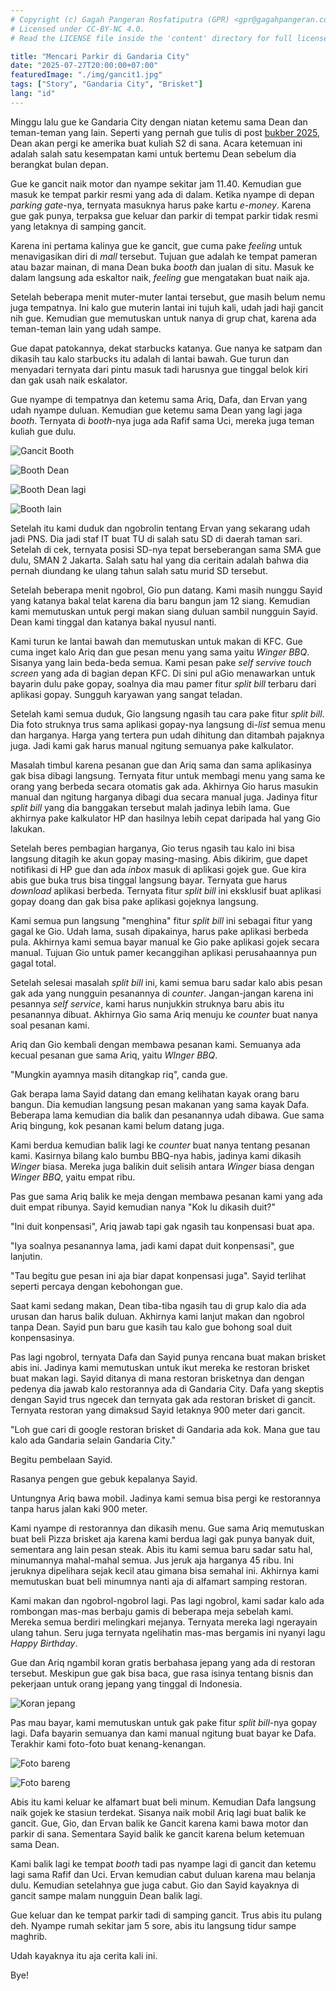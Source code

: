 ```yaml
---
# Copyright (c) Gagah Pangeran Rosfatiputra (GPR) <gpr@gagahpangeran.com>.
# Licensed under CC-BY-NC 4.0.
# Read the LICENSE file inside the 'content' directory for full license text.

title: "Mencari Parkir di Gandaria City"
date: "2025-07-27T20:00:00+07:00"
featuredImage: "./img/gancit1.jpg"
tags: ["Story", "Gandaria City", "Brisket"]
lang: "id"
---
```


Minggu lalu gue ke Gandaria City dengan niatan ketemu sama Dean dan teman-teman
yang lain. Seperti yang pernah gue tulis di post [bukber 2025][bukber2025], Dean
akan pergi ke amerika buat kuliah S2 di sana. Acara ketemuan ini adalah salah
satu kesempatan kami untuk bertemu Dean sebelum dia berangkat bulan depan.

<!-- excerpt -->

Gue ke gancit naik motor dan nyampe sekitar jam 11.40. Kemudian gue masuk ke
tempat parkir resmi yang ada di dalam. Ketika nyampe di depan _parking
gate_-nya, ternyata masuknya harus pake kartu _e-money_. Karena gue gak punya,
terpaksa gue keluar dan parkir di tempat parkir tidak resmi yang letaknya di
samping gancit.

Karena ini pertama kalinya gue ke gancit, gue cuma pake _feeling_ untuk
menavigasikan diri di _mall_ tersebut. Tujuan gue adalah ke tempat pameran atau
bazar mainan, di mana Dean buka _booth_ dan jualan di situ. Masuk ke dalam
langsung ada eskaltor naik, _feeling_ gue mengatakan buat naik aja.

Setelah beberapa menit muter-muter lantai tersebut, gue masih belum nemu juga
tempatnya. Ini kalo gue muterin lantai ini tujuh kali, udah jadi haji gancit nih
gue. Kemudian gue memutuskan untuk nanya di grup chat, karena ada teman-teman
lain yang udah sampe.

Gue dapat patokannya, dekat starbucks katanya. Gue nanya ke satpam dan dikasih
tau kalo starbucks itu adalah di lantai bawah. Gue turun dan menyadari ternyata
dari pintu masuk tadi harusnya gue tinggal belok kiri dan gak usah naik
eskalator.

Gue nyampe di tempatnya dan ketemu sama Ariq, Dafa, dan Ervan yang udah nyampe
duluan. Kemudian gue ketemu sama Dean yang lagi jaga _booth_. Ternyata di
_booth_-nya juga ada Rafif sama Uci, mereka juga teman kuliah gue dulu.

![Gancit Booth](./img/gancit2.jpg "Booth di Plaza Gancit")

![Booth Dean](./img/gancit3.jpg "Dean dan booth-nya yang menjual permainan kartu anak-anak")

![Booth Dean lagi](./img/gancit4.jpg "Ariq menanyakan kartu yang paling mahal")

![Booth lain](./img/gancit5.jpg "Booth lain di seberang booth-nya Dean")

Setelah itu kami duduk dan ngobrolin tentang Ervan yang sekarang udah jadi PNS.
Dia jadi staf IT buat TU di salah satu SD di daerah taman sari. Setelah di cek,
ternyata posisi SD-nya tepat berseberangan sama SMA gue dulu, SMAN 2 Jakarta.
Salah satu hal yang dia ceritain adalah bahwa dia pernah diundang ke ulang tahun
salah satu murid SD tersebut.

Setelah beberapa menit ngobrol, Gio pun datang. Kami masih nunggu Sayid yang
katanya bakal telat karena dia baru bangun jam 12 siang. Kemudian kami
memutuskan untuk pergi makan siang duluan sambil nungguin Sayid. Dean kami
tinggal dan katanya bakal nyusul nanti.

Kami turun ke lantai bawah dan memutuskan untuk makan di KFC. Gue cuma inget
kalo Ariq dan gue pesan menu yang sama yaitu _Winger BBQ_. Sisanya yang lain
beda-beda semua. Kami pesan pake _self servive touch screen_ yang ada di bagian
depan KFC. Di sini pul aGio menawarkan untuk bayarin dulu pake gopay, soalnya
dia mau pamer fitur _split bill_ terbaru dari aplikasi gopay. Sungguh karyawan
yang sangat teladan.

Setelah kami semua duduk, Gio langsung ngasih tau cara pake fitur _split bill_.
Dia foto struknya trus sama aplikasi gopay-nya langsung di-_list_ semua menu dan
harganya. Harga yang tertera pun udah dihitung dan ditambah pajaknya juga. Jadi
kami gak harus manual ngitung semuanya pake kalkulator.

Masalah timbul karena pesanan gue dan Ariq sama dan sama aplikasinya gak bisa
dibagi langsung. Ternyata fitur untuk membagi menu yang sama ke orang yang
berbeda secara otomatis gak ada. Akhirnya Gio harus masukin manual dan ngitung
harganya dibagi dua secara manual juga. Jadinya fitur _split bill_ yang dia
banggakan tersebut malah jadinya lebih lama. Gue akhirnya pake kalkulator HP dan
hasilnya lebih cepat daripada hal yang Gio lakukan.

Setelah beres pembagian harganya, Gio terus ngasih tau kalo ini bisa langsung
ditagih ke akun gopay masing-masing. Abis dikirim, gue dapet notifikasi di HP
gue dan ada _inbox_ masuk di aplikasi gojek gue. Gue kira abis gue buka trus
bisa tinggal langsung bayar. Ternyata gue harus _download_ aplikasi berbeda.
Ternyata fitur _split bill_ ini eksklusif buat aplikasi gopay doang dan gak bisa
pake aplikasi gojeknya langsung.

Kami semua pun langsung "menghina" fitur _split bill_ ini sebagai fitur yang
gagal ke Gio. Udah lama, susah dipakainya, harus pake aplikasi berbeda pula.
Akhirnya kami semua bayar manual ke Gio pake aplikasi gojek secara manual.
Tujuan Gio untuk pamer kecanggihan aplikasi perusahaannya pun gagal total.

Setelah selesai masalah _split bill_ ini, kami semua baru sadar kalo abis pesan
gak ada yang nungguin pesanannya di _counter_. Jangan-jangan karena ini pesannya
_self service_, kami harus nunjukkin struknya baru abis itu pesanannya dibuat.
Akhirnya Gio sama Ariq menuju ke _counter_ buat nanya soal pesanan kami.

Ariq dan Gio kembali dengan membawa pesanan kami. Semuanya ada kecual pesanan
gue sama Ariq, yaitu _WInger BBQ_.

"Mungkin ayamnya masih ditangkap riq", canda gue.

Gak berapa lama Sayid datang dan emang kelihatan kayak orang baru bangun. Dia
kemudian langsung pesan makanan yang sama kayak Dafa. Beberapa lama kemudian dia
balik dan pesanannya udah dibawa. Gue sama Ariq bingung, kok pesanan kami belum
datang juga.

Kami berdua kemudian balik lagi ke _counter_ buat nanya tentang pesanan kami.
Kasirnya bilang kalo bumbu BBQ-nya habis, jadinya kami dikasih _Winger_ biasa.
Mereka juga balikin duit selisih antara _Winger_ biasa dengan _Winger BBQ_,
yaitu empat ribu.

Pas gue sama Ariq balik ke meja dengan membawa pesanan kami yang ada duit empat
ribunya. Sayid kemudian nanya "Kok lu dikasih duit?"

"Ini duit konpensasi", Ariq jawab tapi gak ngasih tau konpensasi buat apa.

"Iya soalnya pesanannya lama, jadi kami dapat duit konpensasi", gue lanjutin.

"Tau begitu gue pesan ini aja biar dapat konpensasi juga". Sayid terlihat
seperti percaya dengan kebohongan gue.

Saat kami sedang makan, Dean tiba-tiba ngasih tau di grup kalo dia ada urusan
dan harus balik duluan. Akhirnya kami lanjut makan dan ngobrol tanpa Dean. Sayid
pun baru gue kasih tau kalo gue bohong soal duit konpensasinya.

Pas lagi ngobrol, ternyata Dafa dan Sayid punya rencana buat makan brisket abis
ini. Jadinya kami memutuskan untuk ikut mereka ke restoran brisket buat makan
lagi. Sayid ditanya di mana restoran brisketnya dan dengan pedenya dia jawab
kalo restorannya ada di Gandaria City. Dafa yang skeptis dengan Sayid trus
ngecek dan ternyata gak ada restoran brisket di gancit. Ternyata restoran yang
dimaksud Sayid letaknya 900 meter dari gancit.

"Loh gue cari di google restoran brisket di Gandaria ada kok. Mana gue tau kalo
ada Gandaria selain Gandaria City."

Begitu pembelaan Sayid.

Rasanya pengen gue gebuk kepalanya Sayid.

Untungnya Ariq bawa mobil. Jadinya kami semua bisa pergi ke restorannya tanpa
harus jalan kaki 900 meter.

Kami nyampe di restorannya dan dikasih menu. Gue sama Ariq memutuskan buat beli
Pizza brisket aja karena kami berdua lagi gak punya banyak duit, sementara ang
lain pesan steak. Abis itu kami semua baru sadar satu hal, minumannya
mahal-mahal semua. Jus jeruk aja harganya 45 ribu. Ini jeruknya dipelihara sejak
kecil atau gimana bisa semahal ini. Akhirnya kami memutuskan buat beli minumnya
nanti aja di alfamart samping restoran.

Kami makan dan ngobrol-ngobrol lagi. Pas lagi ngobrol, kami sadar kalo ada
rombongan mas-mas berbaju gamis di beberapa meja sebelah kami. Mereka semua
berdiri melingkari mejanya. Ternyata mereka lagi ngerayain ulang tahun. Seru
juga ternyata ngelihatin mas-mas bergamis ini nyanyi lagu _Happy Birthday_.

Gue dan Ariq ngambil koran gratis berbahasa jepang yang ada di restoran
tersebut. Meskipun gue gak bisa baca, gue rasa isinya tentang bisnis dan
pekerjaan untuk orang jepang yang tinggal di Indonesia.

![Koran jepang](./img/koran.jpg "Halaman depan koran jepang yang gak bisa gue baca")

Pas mau bayar, kami memutuskan untuk gak pake fitur _split bill_-nya gopay lagi.
Dafa bayarin semuanya dan kami manual ngitung buat bayar ke Dafa. Terakhir kami
foto-foto buat kenang-kenangan.

![Foto bareng](./img/brisket1.jpg "Wajah-wajah bahagia kecuali Ariq yang merem")

![Foto bareng](./img/brisket2.jpg "Tangan mencoba berpose non politik")

Abis itu kami keluar ke alfamart buat beli minum. Kemudian Dafa langsung naik
gojek ke stasiun terdekat. Sisanya naik mobil Ariq lagi buat balik ke gancit.
Gue, Gio, dan Ervan balik ke Gancit karena kami bawa motor dan parkir di sana.
Sementara Sayid balik ke gancit karena belum ketemuan sama Dean.

Kami balik lagi ke tempat _booth_ tadi pas nyampe lagi di gancit dan ketemu lagi
sama Rafif dan Uci. Ervan kemudian cabut duluan karena mau belanja dulu.
Kemudian setelahnya gue juga cabut. Gio dan Sayid kayaknya di gancit sampe malam
nungguin Dean balik lagi.

Gue keluar dan ke tempat parkir tadi di samping gancit. Trus abis itu pulang
deh. Nyampe rumah sekitar jam 5 sore, abis itu langsung tidur sampe maghrib.

Udah kayaknya itu aja cerita kali ini.

Bye!

[bukber2025]: /blog/bukber-2025/
